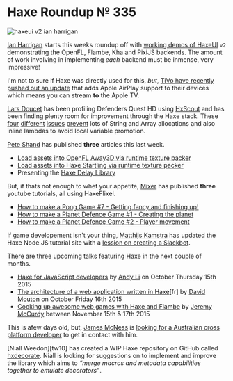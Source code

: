 [_template]: ../templates/roundup.html
[date]: / "2015-09-11 13:31:00"
[modified]: / "2015-09-11 13:31:00"
[published]: / "2015-09-11 13:31:00"
[“”]: a ""
# Haxe Roundup № 335

![haxeui v2 ian harrigan](/img/335/haxeuiv2.png "Preview of HaxeUI version 2.")

[Ian Harrigan][tw1] starts this weeks roundup off with [working demos of HaxeUI][l1]
`v2` demonstrating the OpenFL, Flambe, Kha and PixiJS backends. The amount of work
involving in implementing _each_ backend must be inmense, very impressive!

I'm not to sure if Haxe was directly used for this, _but_, [TiVo have recently
pushed out an update][l2] that adds Apple AirPlay support to their devices which
means you can stream **to** the Apple TV.

[Lars Doucet][tw2] has been profiling Defenders Quest HD using [HxScout][l3]
and has been finding plenty room for improvement through the Haxe stack. These
[four][l4] [different][l5] [issues][l6] [prevent][l7] lots of String and Array 
allocations and also inline lambdas to avoid local variable promotion.

[Pete Shand][tw3] has published **three** articles this last week.

- [Load assets into OpenFL Away3D via runtime texture packer][l8]
- [Load assets into Haxe Startling via runtime texture packer][l9]
- Presenting the [Haxe Delay Library][l10]

But, if thats not enough to whet your appetite, [Mixer][tw5] has published **three**
youtube tutorials, all using HaxeFlixel.

- [How to make a Pong Game #7 - Getting fancy and finishing up!][l12]
- [How to make a Planet Defence Game #1 - Creating the planet][l13]
- [How to make a Planet Defence Game #2 - Player movement][l14]

If game developement isn't your thing, [Matthijs Kamstra][tw4] has updated the 
Haxe Node.JS tutorial site with a [lession on creating a Slackbot][l11].

There are three upcoming talks featuring Haxe in the next couple of months.

- [Haxe for JavaScript developers][l15] by [Andy Li][tw6] on October Thursday 15th 2015
- [The architecture of a web application written in Haxe][l16][fr] by [David Mouton][tw7] on October Friday 16th 2015
- [Cooking up awesome web games with Haxe and Flambe][l17] by [Jeremy McCurdy][tw8] between November 15th & 17th 2015

This is afew days old, but, [James McNess][tw9] is [looking for a Australian cross
platform developer][l18] to get in contact with him.

[Niall Weedon][tw10] has created a WIP Haxe repository on GitHub called
[hxdecorate][l19]. Niall is looking for suggestions on to implement and improve
the library which aims to _“merge macros and metadata capabilities together to 
emulate decorators”_.

[tw9]: https://twitter.com/codeandvisual "@codeandvisual"
[tw8]: https://twitter.com/JeremyMcCurdy "@JeremyMcCurdy"
[tw7]: https://twitter.com/damoebius "@damoebius"
[tw6]: https://twitter.com/andy_li "@andy_li"
[tw5]: https://twitter.com/5Mixer "@5Mixer"
[tw4]: https://twitter.com/MatthijsKamstra "@MatthijsKamstra"
[tw3]: https://twitter.com/peteshand "@peteshand"
[tw2]: https://twitter.com/larsiusprime "@larsiusprime"
[tw1]: https://twitter.com/IanHarrigan1982 "@IanHarrigan1982"
	
[l19]: https://github.com/nweedon/hxdecorate "hxdecorate on GitHub"
[l18]: https://twitter.com/codeandvisual/status/641053491281006592 "Australian cross-platform app developer job position"
[l17]: http://migs15.com/en/cooking-up-awesome-web-games-with-haxe-and-flambe/ "Cooking up awesome web games with Haxe and Flambe event"
[l16]: http://www.bdx.io/#/home "The architecture of a web application written in Haxe event"
[l15]: http://www.meetup.com/London-JavaScript-Community/events/224686660/ "Haxe, a language that compiles to JS... online event"
[l14]: https://www.youtube.com/watch?v=1oajia3bqNs "How to make a Planet Defence Game #2 - Player movement on YouTube"
[l13]: https://www.youtube.com/watch?v=6YemVrJnlS8 "How to make a Planet Defence Game #1 - Creating the planet on YouTube"
[l12]: https://www.youtube.com/watch?v=V-zZw_jZEHQ "How to make a Pong Game #7 - Getting fancy and finishing up on YouTube"
[l11]: http://matthijskamstra.github.io/haxenode/01slackbot/about.html "HaxeNode powered Slackbot"
[l10]: http://blog.peteshand.net/haxe-delay/ "Haxe Delay Library by Pete Shand"
[l9]: http://blog.peteshand.net/load-assets-into-haxe-starling-via-runtime-texture-packer/ "Load assets into haxe-starling via runtime texture packer by Pete Shand"
[l8]: http://blog.peteshand.net/load-assets-into-away3d-openfl-via-runtime-texture-packer/ "Load assets into away3d-openfl via runtime texture packer by Pete Shand"
[l7]: https://github.com/openfl/openfl/pull/830 "Drawcommand refactor for OpenFL on GitHub"
[l6]: https://github.com/openfl/openfl/pull/826 "DrawPath Optimization for OpenFL on GitHub"
[l5]: https://github.com/openfl/openfl/pull/825 "TextEngine Optimization for OpenFL on GitHub"
[l4]: https://github.com/openfl/lime/pull/562 "Font Optimization for Lime on GitHub"
[l3]: https://www.patreon.com/hxscout?ty=h "Support HxScout on Patreon"
[l2]: http://techcrunch.com/2015/07/14/tivo-devices-now-support-airplay-for-streaming-recordings-to-apple-tv/ "TiVo Devices Now Support AirPlay For Streaming Recordings To Apple TV"
[l1]: http://haxeui.org/v2/ "HaxeUI Version 2 Demos"